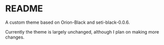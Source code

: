 # README
A custom theme based on Orion-Black and seti-black-0.0.6.

Currently the theme is largely unchanged, although I plan on making more changes.
